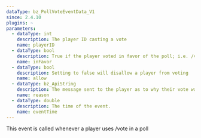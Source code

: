 ```yaml
---
dataType: bz_PollVoteEventData_V1
since: 2.4.10
plugins: ~
parameters:
  - dataType: int
    description: The player ID casting a vote
    name: playerID
  - dataType: bool
    description: True if the player voted in favor of the poll; i.e. /vote yes
    name: inFavor
  - dataType: bool
    description: Setting to false will disallow a player from voting
    name: allow
  - dataType: bz_ApiString
    description: The message sent to the player as to why their vote wasn't cast
    name: reason
  - dataType: double
    description: The time of the event.
    name: eventTime
---
```


This event is called whenever a player uses /vote in a poll
